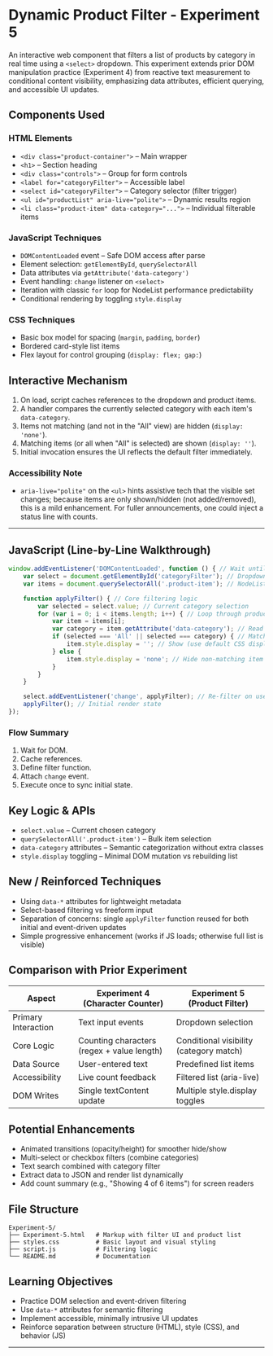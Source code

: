 # Dynamic Product Filter - Experiment 5

An interactive web component that filters a list of products by category in real time using a `<select>` dropdown. This experiment extends prior DOM manipulation practice (Experiment 4) from reactive text measurement to conditional content visibility, emphasizing data attributes, efficient querying, and accessible UI updates.

## Components Used

### HTML Elements
- `<div class="product-container">` – Main wrapper
- `<h1>` – Section heading
- `<div class="controls">` – Group for form controls
- `<label for="categoryFilter">` – Accessible label
- `<select id="categoryFilter">` – Category selector (filter trigger)
- `<ul id="productList" aria-live="polite">` – Dynamic results region
- `<li class="product-item" data-category="...">` – Individual filterable items

### JavaScript Techniques
- `DOMContentLoaded` event – Safe DOM access after parse
- Element selection: `getElementById`, `querySelectorAll`
- Data attributes via `getAttribute('data-category')`
- Event handling: `change` listener on `<select>`
- Iteration with classic `for` loop for NodeList performance predictability
- Conditional rendering by toggling `style.display`

### CSS Techniques
- Basic box model for spacing (`margin`, `padding`, `border`)
- Bordered card-style list items
- Flex layout for control grouping (`display: flex; gap:`)

## Interactive Mechanism
1. On load, script caches references to the dropdown and product items.
2. A handler compares the currently selected category with each item's `data-category`.
3. Items not matching (and not in the "All" view) are hidden (`display: 'none'`).
4. Matching items (or all when "All" is selected) are shown (`display: ''`).
5. Initial invocation ensures the UI reflects the default filter immediately.

### Accessibility Note
- `aria-live="polite"` on the `<ul>` hints assistive tech that the visible set changes; because items are only shown/hidden (not added/removed), this is a mild enhancement. For fuller announcements, one could inject a status line with counts.

---

## JavaScript (Line-by-Line Walkthrough)
```javascript
window.addEventListener('DOMContentLoaded', function () { // Wait until DOM is ready
	var select = document.getElementById('categoryFilter'); // Dropdown control
	var items = document.querySelectorAll('.product-item'); // NodeList of products

	function applyFilter() { // Core filtering logic
		var selected = select.value; // Current category selection
		for (var i = 0; i < items.length; i++) { // Loop through product items
			var item = items[i];
			var category = item.getAttribute('data-category'); // Read item category
			if (selected === 'All' || selected === category) { // Match or wildcard
				item.style.display = ''; // Show (use default CSS display)
			} else {
				item.style.display = 'none'; // Hide non-matching item
			}
		}
	}

	select.addEventListener('change', applyFilter); // Re-filter on user change
	applyFilter(); // Initial render state
});
```

### Flow Summary
1. Wait for DOM.
2. Cache references.
3. Define filter function.
4. Attach `change` event.
5. Execute once to sync initial state.

## Key Logic & APIs
- `select.value` – Current chosen category
- `querySelectorAll('.product-item')` – Bulk item selection
- `data-category` attributes – Semantic categorization without extra classes
- `style.display` toggling – Minimal DOM mutation vs rebuilding list

## New / Reinforced Techniques
- Using `data-*` attributes for lightweight metadata
- Select-based filtering vs freeform input
- Separation of concerns: single `applyFilter` function reused for both initial and event-driven updates
- Simple progressive enhancement (works if JS loads; otherwise full list is visible)

## Comparison with Prior Experiment
| Aspect | Experiment 4 (Character Counter) | Experiment 5 (Product Filter) |
|--------|----------------------------------|-------------------------------|
| Primary Interaction | Text input events | Dropdown selection |
| Core Logic | Counting characters (regex + value length) | Conditional visibility (category match) |
| Data Source | User-entered text | Predefined list items | 
| Accessibility | Live count feedback | Filtered list (aria-live) |
| DOM Writes | Single textContent update | Multiple style.display toggles |

## Potential Enhancements
- Animated transitions (opacity/height) for smoother hide/show
- Multi-select or checkbox filters (combine categories)
- Text search combined with category filter
- Extract data to JSON and render list dynamically
- Add count summary (e.g., "Showing 4 of 6 items") for screen readers

## File Structure
```
Experiment-5/
├── Experiment-5.html   # Markup with filter UI and product list
├── styles.css          # Basic layout and visual styling
├── script.js           # Filtering logic
└── README.md           # Documentation
```

## Learning Objectives
- Practice DOM selection and event-driven filtering
- Use `data-*` attributes for semantic filtering
- Implement accessible, minimally intrusive UI updates
- Reinforce separation between structure (HTML), style (CSS), and behavior (JS)

---